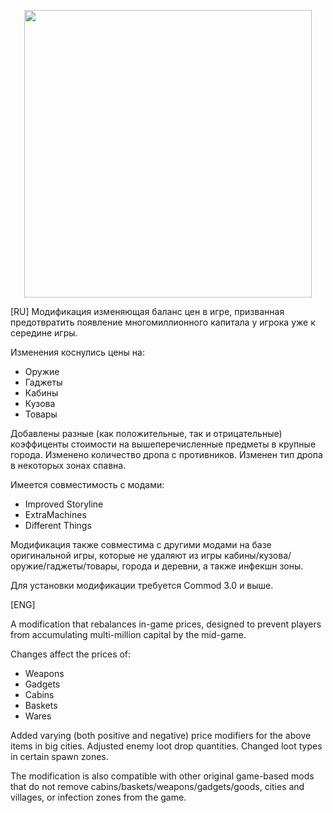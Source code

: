 <p align="center">
  <img width="460" height="460" src="https://github.com/user-attachments/assets/b8508aae-a5b1-4163-9846-904bdb3346ba">
</p>

[RU]
Модификация изменяющая баланс цен в игре, призванная предотвратить появление многомиллионного капитала
у игрока уже к середине игры.

Изменения коснулись цены на:
 - Оружие
 - Гаджеты
 - Кабины
 - Кузова
 - Товары
   
Добавлены разные (как положительные, так и отрицательные) коэффиценты стоимости на вышеперечисленные предметы в крупные города.
Изменено количество дропа с противников.
Изменен тип дропа в некоторых зонах спавна.

Имеется совместимость с модами:
 - Improved Storyline
 - ExtraMachines
 - Different Things

Модификация также совместима с другими модами на базе оригинальной игры, которые не удаляют из игры кабины/кузова/оружие/гаджеты/товары, города и деревни, а также инфекшн зоны.

Для установки модификации требуется Commod 3.0 и выше.

[ENG]

A modification that rebalances in-game prices, designed to prevent players from accumulating multi-million capital by the mid-game.

Changes affect the prices of:
  - Weapons
  - Gadgets
  - Сabins
  - Baskets
  - Wares

  Added varying (both positive and negative) price modifiers for the above items in big cities.
  Adjusted enemy loot drop quantities.
  Changed loot types in certain spawn zones.

  The modification is also compatible with other original game-based mods that do not remove cabins/baskets/weapons/gadgets/goods, cities and villages, or infection zones from the game.
